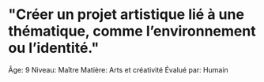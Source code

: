 # "Créer un projet artistique lié à une thématique, comme l’environnement ou l’identité."

Âge: 9
Niveau: Maître
Matière: Arts et créativité
Évalué par: Humain